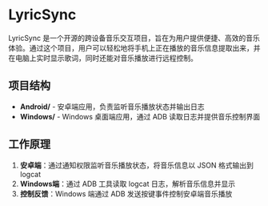 # LyricSync
LyricSync 是一个开源的跨设备音乐交互项目，旨在为用户提供便捷、高效的音乐体验。通过这个项目，用户可以轻松地将手机上正在播放的音乐信息提取出来，并在电脑上实时显示歌词，同时还能对音乐播放进行远程控制。

## 项目结构

- **Android/** - 安卓端应用，负责监听音乐播放状态并输出日志
- **Windows/** - Windows 桌面端应用，通过 ADB 读取日志并提供音乐控制界面

## 工作原理

1. **安卓端**：通过通知权限监听音乐播放状态，将音乐信息以 JSON 格式输出到 logcat
2. **Windows端**：通过 ADB 工具读取 logcat 日志，解析音乐信息并显示
3. **控制反馈**：Windows 端通过 ADB 发送按键事件控制安卓端音乐播放

